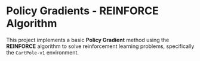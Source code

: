 # Policy Gradients - REINFORCE Algorithm

This project implements a basic **Policy Gradient** method using the **REINFORCE** algorithm to solve reinforcement learning problems, specifically the `CartPole-v1` environment.
